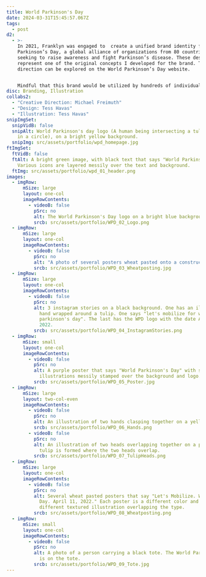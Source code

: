 ```yaml
---
title: World Parkinson's Day
date: 2024-03-31T15:45:57.067Z
tags:
  - post
d2:
  - >-
    In 2021, Franklyn was engaged to  create a unified brand identity for World
    Parkinson’s Day, a global alliance of organizations from 80 countries
    seeking to raise awareness and fight Parkinson’s disease. These designs
    represent one of the original concepts I developed for the brand. The final
    direction can be explored on the World Parkinson’s Day website.


    Mindful that this brand would be utilized by hundreds of individuals across several nonprofit organizations, our goal was to create an infallible system that would maintain its integrity regardless of who handled it. For this reason, we opted for default fonts that are universally accessible and colors derived from the standard palette found in software such as Adobe Illustrator. To complement these more rudimentary elements, we crafted a logo and illustration style that juxtaposes perfect geometry with raw edges. 
disc: Branding, Illustration
collabs2:
  - "Creative Direction: Michael Freimuth"
  - "Design: Tess Havas"
  - "Illustration: Tess Havas"
snipImgSet:
  snipVidB: false
  snipAlt: World Parkinson's day logo (A human being intersecting a tulip confined
    in a circle), on a bright yellow background.
  snipImg: src/assets/portfolio/wpd_homepage.jpg
ftImgSet:
  ftVidB: false
  ftAlt: A bright green image, with black text that says "World Parkinson's Day".
    Various icons are layered messily over the text and background.
  ftImg: src/assets/portfolio/wpd_01_header.png
images:
  - imgRow:
      mSize: large
      layout: one-col
      imageRowContents:
        - videoB: false
          pSrc: no
          alt: The World Parkinson's Day logo on a bright blue background.
          srcb: src/assets/portfolio/WPD_02_Logo.png
  - imgRow:
      mSize: large
      layout: one-col
      imageRowContents:
        - videoB: false
          pSrc: no
          alt: "A photo of several posters wheat pasted onto a construction site. "
          srcb: src/assets/portfolio/WPD_03_Wheatposting.jpg
  - imgRow:
      mSize: large
      layout: one-col
      imageRowContents:
        - videoB: false
          pSrc: no
          alt: 3 instagram stories on a black background. One has an illustration of a
            hand wrapped around a tulip. One says "let's mobilize for world
            parkinson's day". The last has the WPD logo with the date April 11,
            2022.
          srcb: src/assets/portfolio/WPD_04_InstagramStories.png
  - imgRow:
      mSize: small
      layout: one-col
      imageRowContents:
        - videoB: false
          pSrc: no
          alt: A purple poster that says "World Parkinson's Day" with several
            illustrations messily stamped over the background and logo.
          srcb: src/assets/portfolio/WPD_05_Poster.jpg
  - imgRow:
      mSize: large
      layout: two-col-even
      imageRowContents:
        - videoB: false
          pSrc: no
          alt: An illustration of two hands clasping together on a yellow background.
          srcb: src/assets/portfolio/WPD_06_Hands.png
        - videoB: false
          pSrc: no
          alt: An illustration of two heads overlapping together on a purple background. A
            tulip is formed where the two heads overlap.
          srcb: src/assets/portfolio/WPD_07_TulipHeads.png
  - imgRow:
      mSize: large
      layout: one-col
      imageRowContents:
        - videoB: false
          pSrc: no
          alt: Several wheat pasted posters that say "Let's Mobilize. World Parkinson's
            Day. April 11, 2022." Each poster is a different color and has a
            different textured illustration overlapping the type.
          srcb: src/assets/portfolio/WPD_08_Wheatposting.png
  - imgRow:
      mSize: small
      layout: one-col
      imageRowContents:
        - videoB: false
          pSrc: no
          alt: A photo of a person carrying a black tote. The World Parkinson's Day logo
            is on the tote.
          srcb: src/assets/portfolio/WPD_09_Tote.jpg
---
```

